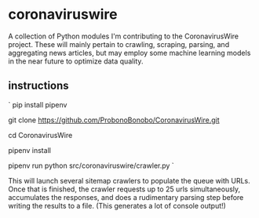 # coronaviruswire

A collection of Python modules I'm contributing to the CoronavirusWire project. These will mainly pertain to crawling, scraping, parsing, and aggregating news articles, but may employ some machine learning models in the near future to optimize data quality.

## instructions

`
pip install pipenv

git clone https://github.com/ProbonoBonobo/CoronavirusWire.git

cd CoronavirusWire

pipenv install

pipenv run python src/coronaviruswire/crawler.py
`

This will launch several sitemap crawlers to populate the queue with URLs. Once that is finished, the crawler requests up to 25 urls simultaneously, accumulates the responses, and does a rudimentary parsing step before writing the results to a file. (This generates a lot of console output!) 

